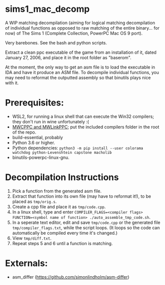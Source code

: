 # sims1_mac_decomp

A WIP matching decompilation (aiming for logical matching decompilation of individual functions as opposed to raw matching of the entire binary... for now) of The Sims 1 (Complete Collection, PowerPC Mac OS 9 port).

Very barebones.
See the bash and python scripts.

Extract a clean ppc executable of the game from an installation of it, dated January 27, 2006, and place it in the root folder as "baserom".

At the moment, the only way to get an asm file is to load the executable in IDA and have it produce an ASM file. To decompile individual functions, you may need to reformat the outputted assembly so that binutils plays nice with it.

# Prerequisites:
- WSL2, for running a linux shell that can execute the Win32 compilers; they don't run in wine unfortunately :(
- [MWCPPC and MWLinkPPC](https://github.com/ChrisNonyminus/sims1_mac_decomp/files/8703618/compilers.zip); put the included compilers folder in the root of the repo.
- build-essential, probably
- Python 3.6 or higher.
- Python dependencies: `python3 -m pip install --user colorama watchdog python-Levenshtein capstone macholib`
- binutils-powerpc-linux-gnu.

# Decompilation Instructions
1. Pick a function from the generated asm file.
2. Extract that function into its own file (may have to reformat it!), to be placed as ``tmp/orig.s``.
3. Create a cpp file and place it as ``tmp/code.cpp``.
4. In a linux shell, type and enter ``COMPILER_FLAGS=<compiler flags> FUNCTION=<symbol name of function> ./auto_assemble_tmp_code.sh``.
5. In a seperate text editor, edit and save ``tmp/code.cpp`` or the generated file ``tmp/compiler_flags.txt``, while the script loops. (It loops so the code can automatically be compiled every time it's changed.)
6. View ``tmp/diff.txt``.
7. Repeat steps 5 and 6 until a function is matching.

# Externals:
- asm_differ (https://github.com/simonlindholm/asm-differ)
